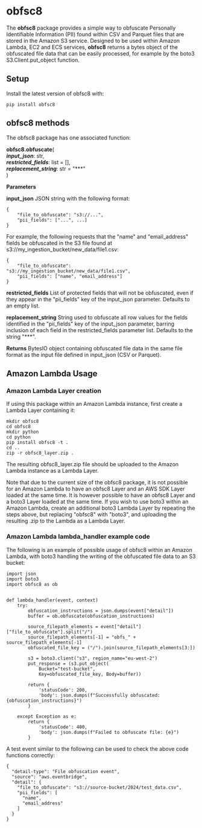 # obfsc8
The **obfsc8** package provides a simple way to obfuscate Personally Identifiable Information (PII) found within CSV and Parquet files that are stored in the Amazon S3 service.
Designed to be used within Amazon Lambda, EC2 and ECS services, **obfsc8** returns a bytes object of the obfuscated file data that can be easily processed, for example by the boto3 S3.Client.put_object function.  
  


## Setup
Install the latest version of obfsc8 with:
```
pip install obfsc8
```  
  

## obfsc8 methods
The obfsc8 package has one associated function:  

**obfsc8.obfuscate**(  
    ***input_json***: str,  
    ***restricted_fields***: list = [],  
    ***replacement_string***: str = "***"  
)  


**Parameters**  

**input_json**
JSON string with the following format:  

    {
        "file_to_obfuscate": "s3://...",
        "pii_fields": ["...", ...]
    }
      

For example, the following requests that the "name" and "email_address" fields be obfuscated in the S3 file found at s3://my_ingestion_bucket/new_data/file1.csv: 
        
    
    {
        "file_to_obfuscate": "s3://my_ingestion_bucket/new_data/file1.csv",
        "pii_fields": ["name", "email_address"]
    }


**restricted_fields**
List of protected fields that will not be obfuscated, even if they appear in the 
"pii_fields" key of the input_json parameter.  Defaults to an empty list.

**replacement_string**
    String used to obfuscate all row values for the fields identified in the "pii_fields" key of the input_json parameter, barring inclusion of each field in the restricted_fields parameter list.  Defaults to the string "***".  
    
**Returns**
    BytesIO object containing obfuscated file data in the same file format as the input file defined in input_json (CSV or Parquet).  

  

## Amazon Lambda Usage
### Amazon Lambda Layer creation
If using this package within an Amazon Lambda instance, first create a Lambda Layer containing it:
```
mkdir obfsc8
cd obfsc8
mkdir python
cd python
pip install obfsc8 -t .
cd ..
zip -r obfsc8_layer.zip .
```
The resulting obfsc8_layer.zip file should be uploaded to the Amazon Lambda instance as a Lambda Layer.

Note that due to the current size of the obfsc8 package, it is not possible for an Amazon Lambda to have an obfsc8 Layer and an AWS SDK Layer loaded at the same time.
It is however possible to have an obfsc8 Layer and a boto3 Layer loaded at the same time.
If you wish to use boto3 within an Amazon Lambda, create an additional boto3 Lambda Layer by repeating the steps above, but replacing "obfsc8" with "boto3", and uploading the resulting .zip to the Lambda as a Lambda Layer.  


### Amazon Lambda lambda_handler example code
The following is an example of possible usage of obfsc8 within an Amazon Lambda, with boto3 handling the writing of the obfuscated file data to an S3 bucket: 
```
import json
import boto3
import obfsc8 as ob


def lambda_handler(event, context)
    try:
        obfuscation_instructions = json.dumps(event["detail"])
        buffer = ob.obfuscate(obfuscation_instructions)
        
        source_filepath_elements = event["detail"]["file_to_obfuscate"].split("/")
        source_filepath_elements[-1] = "obfs_" + source_filepath_elements[-1]
        obfuscated_file_key = ("/").join(source_filepath_elements[3:])
        
        s3 = boto3.client("s3", region_name="eu-west-2")
        put_response = (s3.put_object(
            Bucket="test-bucket",
            Key=obfuscated_file_key, Body=buffer))
            
        return {
            'statusCode': 200,
            'body': json.dumps(f"Successfully obfuscated: {obfuscation_instructions}")
        }
    
    except Exception as e:
        return {
            'statusCode': 400,
            'body': json.dumps(f"Failed to obfuscate file: {e}")
        }
```

A test event similar to the following can be used to check the above code functions correctly:
```
{
  "detail-type": "File obfuscation event",
  "source": "aws.eventbridge",
  "detail": {
    "file_to_obfuscate": "s3://source-bucket/2024/test_data.csv",
    "pii_fields": [
      "name",
      "email_address"
    ]
  }
}
```